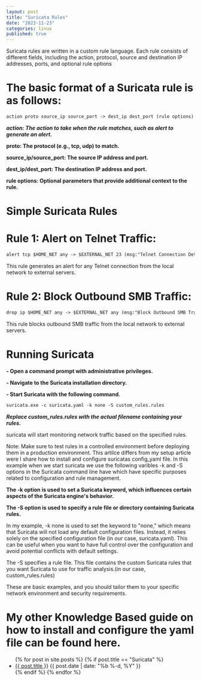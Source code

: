 ```yaml
---
layout: post
title: "Suricata Rules"
date: "2023-11-23"
categories: linux
published: true
---
```


Suricata rules are written in a custom rule language. Each rule consists of different fields, including the action, protocol, source and destination IP addresses, ports, and optional rule options

# The basic format of a Suricata rule is as follows:

```markdown
action proto source_ip source_port -> dest_ip dest_port (rule options)
```

***action: The action to take when the rule matches, such as alert to generate an alert.***

**proto: The protocol (e.g., tcp, udp) to match.**

**source_ip/source_port: The source IP address and port.**

**dest_ip/dest_port: The destination IP address and port.**

**rule options: Optional parameters that provide additional context to the rule.**

# Simple Suricata Rules

# Rule 1: Alert on Telnet Traffic:

```markdown
alert tcp $HOME_NET any -> $EXTERNAL_NET 23 (msg:"Telnet Connection Detected"; sid:1000001;)
```

This rule generates an alert for any Telnet connection from the local network to external servers.

# Rule 2: Block Outbound SMB Traffic:

```markdown
drop ip $HOME_NET any -> $EXTERNAL_NET any (msg:"Block Outbound SMB Traffic"; flow:to_server,established; content:"|FF|SMB"; sid:1000002;)
```

This rule blocks outbound SMB traffic from the local network to external servers.

# Running Suricata

**- Open a command prompt with administrative privileges.**

**- Navigate to the Suricata installation directory.**

**- Start Suricata with the following command.**

```markdown
suricata.exe -c suricata.yaml -k none -S custom_rules.rules
```


***Replace custom_rules.rules with the actual filename containing your rules.***

suricata will start monitoring network traffic based on the specified rules.

Note: Make sure to test rules in a controlled environment before deploying them in a production environment. This artilce differs from my setup article were I share how to install and configure suricatas config_yaml file. In this example when we start suricata we use the following varibles -k and -S options in the Suricata command line have which have specific purposes related to configuration and rule management.

**The -k option is used to set a Suricata keyword, which influences certain aspects of the Suricata engine's behavior.**

**The -S option is used to specify a rule file or directory containing Suricata rules.**

 In my example, -k none is used to set the keyword to "none," which means that Suricata will not load any default configuration files. Instead, it relies solely on the specified configuration file (in our case, suricata.yaml). This can be useful when you want to have full control over the configuration and avoid potential conflicts with default settings.

The -S specifies a rule file. This file contains the custom Suricata rules that you want Suricata to use for traffic analysis.(in our case, custom_rules.rules)

These are basic examples, and you should tailor them to your specific network environment and security requirements.

# My other Knowledge Based guide on how to install and configure the yaml file can be found here.

<ul class="article-card">
  {% for post in site.posts %}
    {% if post.title == "Suricata" %}
      <li>
        <a href="{{ post.url }}" class="article-list">{{ post.title }}</a>
        <span class="post-meta article-meta">{{ post.date | date: "%b %-d, %Y" }}</span>
      </li>
    {% endif %}
  {% endfor %}
</ul>
